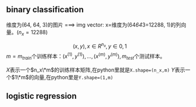 ## binary classification

维度为(64, 64, 3)的图片 ===> img vector: x=维度为(64*64*3=12288, 1)的列向量。($n_x=12288$)

$$ (x,y), x \in R^{n_x}, y \in {0,1}$$
$m=m_{train}$个训练样本：${(x^{(1)}, y^{(1)}), ..., (x^{(m)}, y^{(m)})}, m_{test}$个测试样本。

$X$表示一个$n_x\*m$的训练样本矩阵,在python里就是```X.shape=(n_x,m)```
$Y$表示一个$1\*m$的向量,在python里是```Y.shape=(1,m)```

## logistic regression


